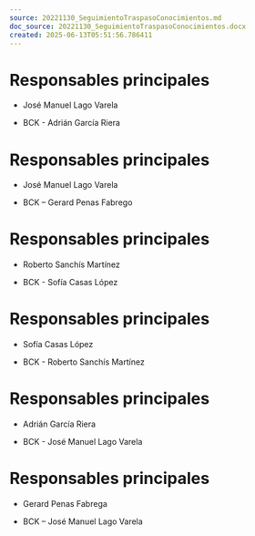 ```yaml
---
source: 20221130_SeguimientoTraspasoConocimientos.md
doc_source: 20221130_SeguimientoTraspasoConocimientos.docx
created: 2025-06-13T05:51:56.786411
---
```

# Responsables principales

- José Manuel Lago Varela

- BCK - Adrián García Riera

# Responsables principales

- José Manuel Lago Varela

- BCK – Gerard Penas Fabrego

# Responsables principales

- Roberto Sanchís Martínez

- BCK - Sofía Casas López

# Responsables principales

- Sofía Casas López

- BCK - Roberto Sanchís Martínez

# Responsables principales

- Adrián García Riera

- BCK - José Manuel Lago Varela

# Responsables principales

- Gerard Penas Fabrega

- BCK – José Manuel Lago Varela
